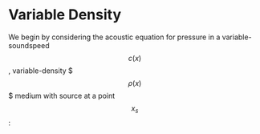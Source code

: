 Variable Density
======
We begin by considering the acoustic equation for pressure in a variable-soundspeed $$c(x)$$, variable-density $$$\rho(x)$$$ medium with source at a point $$x_{s}$$:
